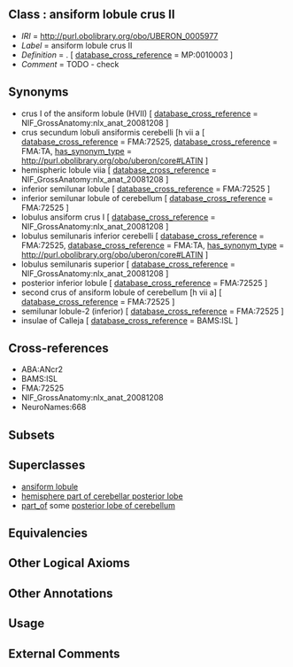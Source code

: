 
## Class : ansiform lobule crus II

 * *IRI* = http://purl.obolibrary.org/obo/UBERON_0005977
 * *Label* = ansiform lobule crus II
 * *Definition* = . [ [database_cross_reference](../../ef/oboInOwl#hasDbXref.md) = MP:0010003 ]
 * *Comment* = TODO - check

## Synonyms

 * crus I of the ansiform lobule (HVII) [ [database_cross_reference](../../ef/oboInOwl#hasDbXref.md) = NIF_GrossAnatomy:nlx_anat_20081208 ]
 * crus secundum lobuli ansiformis cerebelli [h vii a [ [database_cross_reference](../../ef/oboInOwl#hasDbXref.md) = FMA:72525, [database_cross_reference](../../ef/oboInOwl#hasDbXref.md) = FMA:TA, [has_synonym_type](../../pe/oboInOwl#hasSynonymType.md) = http://purl.obolibrary.org/obo/uberon/core#LATIN ]
 * hemispheric lobule viia [ [database_cross_reference](../../ef/oboInOwl#hasDbXref.md) = NIF_GrossAnatomy:nlx_anat_20081208 ]
 * inferior semilunar lobule [ [database_cross_reference](../../ef/oboInOwl#hasDbXref.md) = FMA:72525 ]
 * inferior semilunar lobule of cerebellum [ [database_cross_reference](../../ef/oboInOwl#hasDbXref.md) = FMA:72525 ]
 * lobulus ansiform crus I [ [database_cross_reference](../../ef/oboInOwl#hasDbXref.md) = NIF_GrossAnatomy:nlx_anat_20081208 ]
 * lobulus semilunaris inferior cerebelli [ [database_cross_reference](../../ef/oboInOwl#hasDbXref.md) = FMA:72525, [database_cross_reference](../../ef/oboInOwl#hasDbXref.md) = FMA:TA, [has_synonym_type](../../pe/oboInOwl#hasSynonymType.md) = http://purl.obolibrary.org/obo/uberon/core#LATIN ]
 * lobulus semilunaris superior [ [database_cross_reference](../../ef/oboInOwl#hasDbXref.md) = NIF_GrossAnatomy:nlx_anat_20081208 ]
 * posterior inferior lobule [ [database_cross_reference](../../ef/oboInOwl#hasDbXref.md) = FMA:72525 ]
 * second crus of ansiform lobule of cerebellum [h vii a] [ [database_cross_reference](../../ef/oboInOwl#hasDbXref.md) = FMA:72525 ]
 * semilunar lobule-2 (inferior) [ [database_cross_reference](../../ef/oboInOwl#hasDbXref.md) = FMA:72525 ]
 * insulae of Calleja [ [database_cross_reference](../../ef/oboInOwl#hasDbXref.md) = BAMS:ISL ]

## Cross-references

 * ABA:ANcr2
 * BAMS:ISL
 * FMA:72525
 * NIF_GrossAnatomy:nlx_anat_20081208
 * NeuroNames:668

## Subsets


## Superclasses

 * [ansiform lobule](../../UBERON/48/UBERON_0005348.md)
 * [hemisphere part of cerebellar posterior lobe](../../UBERON/48/UBERON_0014648.md)
 * [part_of](../../BFO/50/BFO_0000050.md) some [posterior lobe of cerebellum](../../UBERON/02/UBERON_0004002.md)

## Equivalencies


## Other Logical Axioms


## Other Annotations


## Usage


## External Comments

